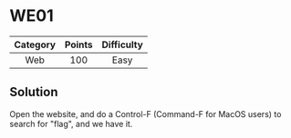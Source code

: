 # WE01

| Category | Points | Difficulty |
| :------: | :----: | :--------: |
| Web | 100 | Easy |

## Solution

Open the website, and do a Control-F (Command-F for MacOS users) to search for "flag", and we have it.

